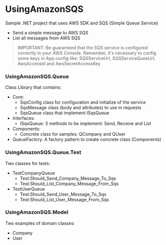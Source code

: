 UsingAmazonSQS
==============

Sample .NET project that uses AWS SDK and SQS (Simple Queue Service)
- Send a simple message to AWS SQS
- List all messages from AWS SQS

> IMPORTANT: Be guaranteed that the SQS service is configured correctly in your AWS Console. Remember, it's necessary to config some keys in App.config like: SQSServiceUrl, SQSServiceQueeUrl, AwsAccessId and AwsSecretAccessKey

### UsingAmazonSQS.Queue
Class Library that contains:
- Core: 
  - SqsConfig class for configuration and initialize of the service
  - SqsMessage class (body and attributes) to use in requests 
  - SqsQueue class that implement ISqsQueue
- Interfaces:
  - ISqsQueue: 3 methods to be implement: Send, Receive and List
- Components:
  - Concrete class for samples: QCompany and QUser
- QueueFactory: A factory pattern to create concrete class (Components)


### UsingAmazonSQS.Queue.Test
Two classes for tests:
- TestCompanyQueue
  - Test:Should_Send_Company_Message_To_Sqs
  - Test:Should_List_Company_Message_From_Sqs
- TestUserQueue
  - Test:Should_Send_User_Message_To_Sqs
  - Test:Should_List_User_Message_From_Sqs  
  
### UsingAmazonSQS.Model
Two examples of domain classes:
- Company
- User
  
